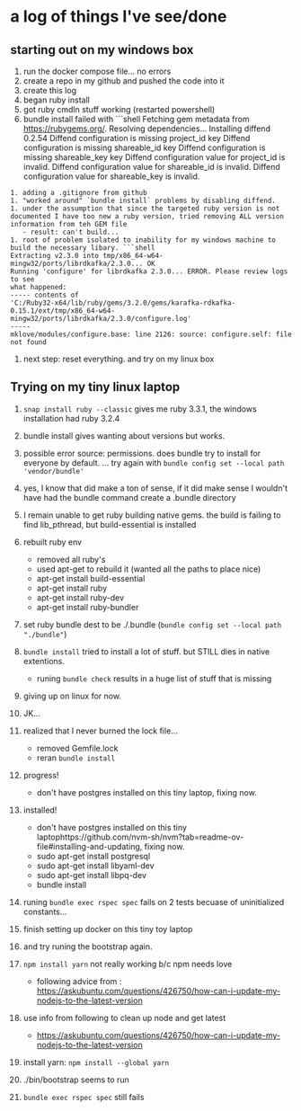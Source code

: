 
# a log of things I've see/done
## starting out on my windows box
1. run the docker compose file... no errors
1. create a repo in my github and pushed the code into it
1. create this log
1. began ruby install
1. got ruby cmdln stuff working (restarted powershell)
1. bundle install failed with ```shell 
Fetching gem metadata from https://rubygems.org/.
Resolving dependencies...
Installing diffend 0.2.54
Diffend configuration is missing project_id key
Diffend configuration is missing shareable_id key
Diffend configuration is missing shareable_key key
Diffend configuration value for project_id is invalid.
Diffend configuration value for shareable_id is invalid.
Diffend configuration value for shareable_key is invalid.
```
1. adding a .gitignore from github
1. "worked around" `bundle install` problems by disabling diffend. 
1. under the assumption that since the targeted ruby version is not documented I have too new a ruby version, tried removing ALL version information from teh GEM file
   - result: can't build...
1. root of problem isolated to inability for my windows machine to build the necessary libary. ```shell
Extracting v2.3.0 into tmp/x86_64-w64-mingw32/ports/librdkafka/2.3.0... OK
Running 'configure' for librdkafka 2.3.0... ERROR. Please review logs to see
what happened:
----- contents of
'C:/Ruby32-x64/lib/ruby/gems/3.2.0/gems/karafka-rdkafka-0.15.1/ext/tmp/x86_64-w64-mingw32/ports/librdkafka/2.3.0/configure.log'
-----
mklove/modules/configure.base: line 2126: source: configure.self: file not found
```
1. next step: reset everything. and try on my linux box

## Trying on my tiny linux laptop

1. `snap install ruby --classic` gives me ruby 3.3.1, the windows installation had ruby 3.2.4
1. bundle install gives wanting about versions but works. 
1. possible error source: permissions. does bundle try to install for everyone by default. ... try again with `bundle config set --local path 'vendor/bundle'`
1. yes, I know that did make a ton of sense, if it did make sense I wouldn't have had the bundle command create a .bundle directory
1. I remain unable to get ruby building native gems. the build is failing to find lib_pthread, but build-essential is installed
1. rebuilt ruby env
   - removed all ruby's
   - used apt-get to rebuild it (wanted all the paths to place nice)
   - apt-get install build-essential
   - apt-get install ruby
   - apt-get install ruby-dev
   - apt-get install ruby-bundler
1. set ruby bundle dest to be ./.bundle (`bundle config set --local path "./bundle"`)
1. `bundle install` tried to install a lot of stuff. but STILL dies in native extentions. 
   - runing `bundle check` results in a huge list of stuff that is missing

1. giving up on linux for now.
1. JK...
1. realized that I never burned the lock file...
   - removed Gemfile.lock
   - reran `bundle install`
1. progress! 
   - don't have postgres installed on this tiny laptop, fixing now.
1. installed!
   - don't have postgres installed on this tiny laptophttps://github.com/nvm-sh/nvm?tab=readme-ov-file#installing-and-updating, fixing now.
   - sudo apt-get install postgresql
   - sudo apt-get install libyaml-dev
   - sudo apt-get install libpq-dev
   - bundle install
1. runing `bundle exec rspec spec` fails on 2 tests becuase of uninitialized constants... 
1. finish setting up docker on this tiny toy laptop
1. and try runing the bootstrap again.
1. `npm install yarn` not really working b/c npm needs love
   - following advice from : https://askubuntu.com/questions/426750/how-can-i-update-my-nodejs-to-the-latest-version
1. use info from following to clean up node and get latest
   - https://askubuntu.com/questions/426750/how-can-i-update-my-nodejs-to-the-latest-version
1. install yarn: `npm install --global yarn`
1. ./bin/bootstrap seems to run
1. `bundle exec rspec spec` still fails
